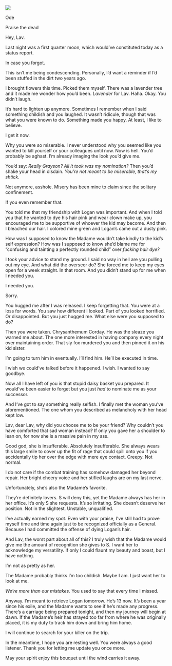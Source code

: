     
  
![](file:///Users/lilahkoszalka/Library/Application%20Support/LibreOffice/4/user/temp/lu9834emuhpr.tmp/lu9834emuhq3_tmp_ae63e2e4.png)  
  

Ode

Praise the dead

  
  

Hey, Lav.

  
  

Last night was a first quarter moon, which would’ve constituted today as a status report.

  
  

In case you forgot.

  
  

This isn’t me being condescending. Personally, I’d want a reminder if I’d been stuffed in the dirt two years ago.

  
  

I brought flowers this time. Picked them myself. There was a lavender tree and it made me wonder how you’d been. _Lavender_ for Lav. Haha. Okay. You didn’t laugh.

  
  

It’s hard to lighten up anymore. Sometimes I remember when I said something childish and you laughed. It wasn’t ridicule, though that was what you were known to do. Something made you happy. At least, I like to believe.

  
  

I get it now.

  
  

Why you were so miserable. I never understood why you seemed like you wanted to kill yourself or your colleagues until now. Now is hell. You’d probably be aghast. I’m already imaging the look you’d give me.

  
  

You’d say: _Really Grayson? All it took was my nomination?_ Then you’d shake your head in disdain. _You’re not meant to be miserable, that’s my shtick._

  
  

Not anymore, asshole. Misery has been mine to claim since the solitary confinement.

  
  

If you even remember that.

  
  

You told me that my friendship with Logan was important. And when I told you that he wanted to dye his hair pink and wear clown make up, you encouraged me to be supportive of whoever the kid may become. And then I bleached our hair. I colored mine green and Logan’s came out a dusty pink.

  
  

How was I supposed to know the Madame wouldn’t take kindly to the kid’s self expression? How was I supposed to know she’d blame me for “confusing and tainting a perfectly rounded child” over _fucking hair dye​?_

  
  

I took your advice to stand my ground. I said no way in hell are you pulling out my eye. And what did the overseer do? She forced me to keep my eyes open for a week straight. In that room. And you didn’t stand up for me when I needed you.

I needed you.

  
  

Sorry.

  
  

You hugged me after I was released. I keep forgetting that. You were at a loss for words. You saw how different I looked. Part of you looked horrified. Or disappointed. But you just hugged me. What else were you supposed to do?

  
  

Then you were taken. Chrysanthemum Corday. He was the sleaze you warned me about. The one more interested in having company every night over maintaining order. That sly fox murdered you and then pinned it on his kid sister.

  
  

I’m going to turn him in eventually. I’ll find him. He’ll be executed in time.

  
  

I wish we could’ve talked before it happened. I wish. I wanted to say goodbye.

  
  

Now all I have left of you is that stupid daisy basket you prepared. It would’ve been easier to forget but you just _had_ to nominate me as your successor.

  
  

And I’ve got to say something really selfish. I finally met the woman you’ve aforementioned. The one whom you described as melancholy with her head kept low.

Lav, dear Lav, why did you choose me to be your friend? Why couldn’t you have comforted that sad woman instead? If only you gave her a shoulder to lean on, for now she is a massive pain in my ass.

  
  

Good god, she is insufferable. Absolutely insufferable. She always wears this large smile to cover up the fit of rage that could spill onto you if you accidentally tip her over the edge with mere eye contact. Creepy. Not normal.

  
  

I do not care if the combat training has somehow damaged her beyond repair. Her bright cheery voice and her stifled laughs are on my last nerve.

  
  

Unfortunately, she’s also the Madame’s favorite.

  
  

They’re definitely lovers. S will deny this, yet the Madame always has her in her office. It’s only S she requests. It’s so irritating. She doesn’t deserve her position. Not in the slightest. Unstable, unqualified.

  
  

I’ve actually earned my spot. Even with your praise, I’ve still had to prove myself time and time again just to be recognized officially as a General. Because I had committed the offense of dying Logan’s hair.

  
  

And Lav, the worst part about all of this? I truly wish that the Madame would give me the amount of recognition she gives to S. I want her to acknowledge my versatility. If only I could flaunt my beauty and boast, but I have nothing.

  
  

I’m not as pretty as her.

The Madame probably thinks I’m too childish. Maybe I am. I just want her to look at me.

  
  

_We’re more than our mistakes._ You used to say that every time I missed.

  
  

Anyway. I’m meant to retrieve Logan tomorrow. He’s 13 now. It’s been a year since his exile, and the Madame wants to see if he’s made any progress. There’s a carriage being prepared tonight, and then my journey will begin at dawn. If the Madame’s heir has strayed too far from where he was originally placed, it is my duty to track him down and bring him home.

  
  

I will continue to search for your killer on the trip.

  
  

In the meantime, I hope you are resting well. You were always a good listener. Thank you for letting me update you once more.

  
  

May your spirit enjoy this bouquet until the wind carries it away.
  
  